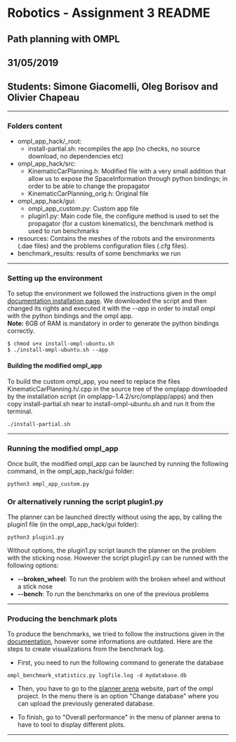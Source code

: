 # Robotics - Assignment 3 README
## Path planning with OMPL
## 31/05/2019
## Students: Simone Giacomelli, Oleg Borisov and Olivier Chapeau

---
### Folders content
- ompl_app_hack/_root:
    - install-partial.sh: recompiles the app (no checks, no source download, no dependencies etc)
- ompl_app_hack/src:
    - KinematicCarPlanning.h: Modified file with a very small addition that allow us to expose the SpaceInformation through python bindings; in order to be able to change the propagator
    - KinematicCarPlanning_orig.h: Original file
- ompl_app_hack/gui:
    - ompl_app_custom.py: Custom app file
    - plugin1.py: Main code file, the configure method is used to set the propagator (for a custom kinematics), the benchmark method is used to run benchmarks
- resources: Contains the meshes of the robots and the environments (.dae files) and the problems configuration files (.cfg files).
- benchmark_results: results of some benchmarks we run

---
### Setting up the environment
To setup the environment we followed the instructions given in the ompl [documentation installation page](https://ompl.kavrakilab.org/installation.html).
We downloaded the script and then changed its rights and executed it with the *--app* in order to install ompl with the python bindings and the ompl app. <br/>
**Note:** 6GB of RAM is mandatory in order to generate the python bindings correctly.
```console
$ chmod u+x install-ompl-ubuntu.sh
$ ./install-ompl-ubuntu.sh --app
```
#### Building the modified ompl_app
To build the custom ompl_app, you need to replace the files KinematicCarPlanning.h/.cpp in the source tree of the omplapp downloaded by the installation script (in omplapp-1.4.2/src/omplapp/apps) and then copy install-partial.sh near to install-ompl-ubuntu.sh and run it from the terminal.
```console
./install-partial.sh
```

---
### Running the modified ompl_app
Once built, the modified ompl_app can be launched by running the following command, in the ompl_app_hack/gui folder:
```console
python3 ompl_app_custom.py
```
### Or alternatively running the script plugin1.py
The planner can be launched directly without using the app, by calling the plugin1 file (in the ompl_app_hack/gui folder):
```console
python3 plugin1.py
```
Without options, the plugin1.py script launch the planner on the problem with the sticking nose. However the script plugin1.py can be runned with the following options:
* **--broken_wheel**: To run the problem with the broken wheel and without a stick nose
* **--bench**: To run the benchmarks on one of the previous problems
---
### Producing the benchmark plots
To produce the benchmarks, we tried to follow the instructions given in the [documentation](https://ompl.kavrakilab.org/benchmark.html), however some informations are outdated. Here are the steps to create visualizations from the benchmark log.
* First, you need to run the following command to generate the database
```console
ompl_benchmark_statistics.py logfile.log -d mydatabase.db
```
* Then, you have to go to the [planner arena](http://plannerarena.org/) website, part of the ompl project. In the menu there is an option "Change database" where you can upload the previously generated database.

* To finish, go to "Overall performance" in the menu of planner arena to have to tool to display different plots.

---

